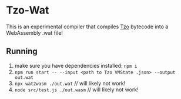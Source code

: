 # Tzo-Wat

This is an experimental compiler that compiles [Tzo](https://github.com/jorisvddonk/tzo) bytecode into a WebAssembly .wat file!

## Running

1. make sure you have dependencies installed: `npm i`
2. `npm run start -- --input <path to Tzo VMState .json> --output out.wat`
3. `npx wat2wasm ./out.wat` // will likely not work!
4. `node src/test.js ./out.wasm` // will likely not work!

